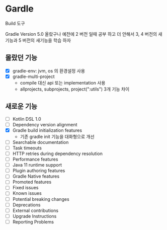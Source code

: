 # Gardle

Build 도구

Gradle Version 5.0 올랐구나 예전에 2 버전 일때 공부 하고 더 안해서 3, 4 버전의 새기능과 5 버전의 새기능을 학습 하자

## 몰랐던 기능

- [x] gradle-env: jvm, os 의 환경설정 사용
- [x] gradle-multi-project
  - compile 대신 api 또는 implementation 사용
  - allprojects, subprojects, project(":utils") 3개 기능 차이

## 새로운 기능

- [ ] Kotlin DSL 1.0
- [ ] Dependency version alignment
- [x] Gradle build initialization features
  - 기존 gradle init 기능을 대화형으로 개선
- [ ] Searchable documentation
- [ ] Task timeouts
- [ ] HTTP retries during dependency resolution
- [ ] Performance features
- [ ] Java 11 runtime support
- [ ] Plugin authoring features
- [ ] Gradle Native features
- [ ] Promoted features
- [ ] Fixed issues
- [ ] Known issues
- [ ] Potential breaking changes
- [ ] Deprecations
- [ ] External contributions
- [ ] Upgrade Instructions
- [ ] Reporting Problems